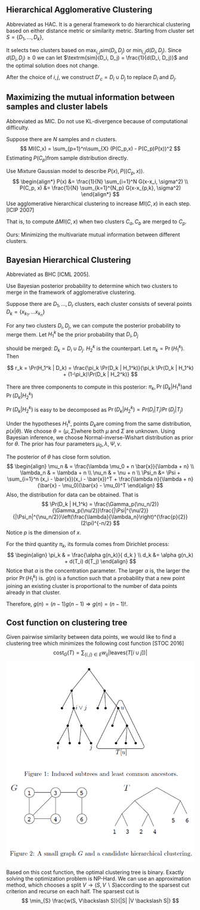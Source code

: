 ## Hierarchical Agglomerative Clustering

Abbreviated as HAC. It is a general framework to do hierarchical clustering based on either distance metric or similarity metric. Starting from cluster set $S = \{D_1, \dots, D_k\}$,

It selects two clusters based on $\max_{i,j} \textrm{sim}(D_i, D_j)$ or $\min_{i,j} \textrm{d}(D_i, D_j)$. Since $d(D_i, D_j)\geq 0$ we can let $\textrm{sim}(D_i, D_j) = \frac{1}{d(D_i, D_j)}$ and the optimal solution does not change.

After the choice of $i,j$, we construct $D'_{c} = D_i \cup D_j$ to replace $D_i$ and $D_j​$.



## Maximizing the mutual information between samples and cluster labels

Abbreviated as MIC. Do not use KL-divergence because of computational difficulty.

Suppose there are $N$ samples and $n$ clusters.
$$
MI(C,x) = \sum_{p=1}^n\sum_{X} (P(C_p,x) - P(C_p)P(x))^2
$$
Estimating $P(C_p)​$ from sample distribution directly. 

Use Mixture Gaussian model to describe $P(x), P((C_p,x))$. 
$$
\begin{align*}
P(x) &= \frac{1}{N} \sum_{i=1}^N G(x-x_i, \sigma^2) \\
P(C_p, x) &= \frac{1}{N} \sum_{k=1}^{N_p} G(x-x_{p,k}, \sigma^2)
\end{align*}
$$
Use agglomerative hierarchical clustering to increase $MI(C,x)$ in each step. [ICIP 2007]

That is, to compute $\Delta MI(C,x)$ when two clusters $C_a, C_b$ are merged to $C_p$.

Ours: Minimizing the multivariate mutual information between different clusters.

## Bayesian Hierarchical Clustering

Abbreviated as BHC [ICML 2005].

Use Bayesian posterior probability to determine which two clusters to merge in the framework of agglomerative clustering.

Suppose there are $D_1, \dots, D_r$ clusters, each cluster consists of several points $D_k = \{x_{k_1},\dots x_{k_n}\}$

For any two clusters $D_i, D_j$, we can compute the posterior probability to merge them. Let $H^{k}_1$ be the prior probability that $D_i, D_j$

should be merged: $D_k = D_i \cup D_j$. $H_2^{k}$ is the counterpart. Let $\pi_k = \Pr(H_1^{k})$. Then 

$$
r_k = \Pr(H_1^k | D_k) = \frac{\pi_k \Pr(D_k | H_1^k)}{\pi_k \Pr(D_k | H_1^k) + (1-\pi_k)\Pr(D_k | H_2^k)}
$$

There are three components to compute in this posterior: $\pi_k, \Pr(D_k | H_1^k)​$ and $\Pr(D_k | H_2^k)​$

$\Pr(D_k | H_2^k)$ is easy to be decomposed as $\Pr(D_k | H_2^k)=Pr(D_i | T_i) \Pr(D_j | T_j)$

Under the hypotheses $H_1^k​$, points $D_k​$ are coming from the same distribution, $p(x|\theta)​$. We choose $\theta = (\mu, \Sigma)​$ where both $\mu​$ and $\Sigma​$ are unknown. Using Bayesian inference, we choose Normal-inverse-Wishart distribution as prior for $\theta​$.  The prior has four parameters $\mu_0, \lambda, \Psi, \nu​$.

The posterior of $\theta$ has close form solution. 
$$
\begin{align}
\mu_n & = \frac{\lambda \mu_0 + n \bar{x}}{\lambda + n} \\
\lambda_n & = \lambda + n \\
\nu_n & = \nu + n \\
\Psi_n &= \Psi + \sum_{i=1}^n (x_i - \bar{x})(x_i - \bar{x})^T + \frac{\lambda n}{\lambda + n}(\bar{x} - \mu_0)(\bar{x} - \mu_0)^T
\end{align}
$$
Also, the distribution for data can be obtained. That is
$$
\Pr(D_k | H_1^k) = \frac{\Gamma_p(\nu_n/2)}{\Gamma_p(\nu/2)}\frac{|\Psi|^{\nu/2}}{|\Psi_n|^{\nu_n/2}}\left(\frac{\lambda}{\lambda_n}\right)^{\frac{p}{2}}(2\pi)^{-n/2}
$$
Notice $p​$ is the dimension of $x​$.

For the third quantity $\pi_k$, its formula comes from Dirichlet process:
$$
\begin{align}
\pi_k & = \frac{\alpha g(n_k)}{ d_k } \\
d_k &= \alpha g(n_k) + d(T_i) d(T_j)
\end{align}
$$
Notice that $\alpha$ is the concentration parameter. The larger $\alpha$ is, the larger the prior $\Pr(H_1^k)$ is. $g(n)$ is a function such that a probability that a new point joining an existing cluster is proportional to the number of data points already in that cluster.

Therefore, $g(n) = (n-1)g(n-1) \Rightarrow g(n) = (n-1)!​$.

## Cost function on clustering tree

Given pairwise similarity between data points, we would like to find a clustering tree which minimizes the following cost function [STOC 2016]
$$
\textrm{cost}_G(T) = \sum_{\{i,j\} \in E} w_{ij} |\textrm{leaves}(T[i\cup j])|
$$
![](./cost_on_tree.png)

Based on this cost function, the optimal clustering tree is binary. Exactly solving the optimization problem is NP-Hard. We can use an approximation method, which chooses a split $V \to (S, V \backslash S)​$ according to the sparsest cut criterion and recurse on each half. The sparsest cut is
$$
\min_{S} \frac{w(S, V\backslash S)}{|S| |V \backslash S|}
$$
